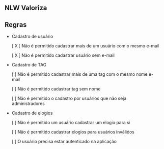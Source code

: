 ## NLW Valoriza

## Regras

- Cadastro de usuário

    [ X ] Não é permitido cadastrar mais de um usuário com o mesmo e-mail

    [ X ] Não é permitido cadastrar usuário sem e-mail

- Cadastro de TAG

    [ ] Não é permitido cadastrar mais de uma tag com o mesmo nome e-mail

    [ ] Não é permitido cadastrar tag sem nome

    [ ] Não é permitido o cadastro por usuários que não seja administradores

- Cadastro de elogios

    [ ] Não é permitido um usuário cadastrar um elogio para si

    [ ] Não é permitido cadastrar elogios para usuários inválidos

    [ ] O usuário precisa estar autenticado na aplicação